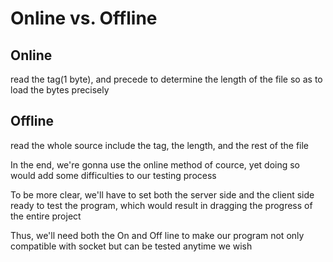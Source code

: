 # Online vs. Offline
## Online
read the tag(1 byte), and precede to determine the length of the file so as to load the bytes precisely
## Offline
read the whole source include the tag, the length, and the rest of the file

In the end, we're gonna use the online method of cource, yet doing so would add some difficulties to our testing process

To be more clear, we'll have to set both the server side and the client side ready to test the program, which would result in dragging the progress of the entire project

Thus, we'll need both the On and Off line to make our program not only compatible with socket but can be tested anytime we wish

